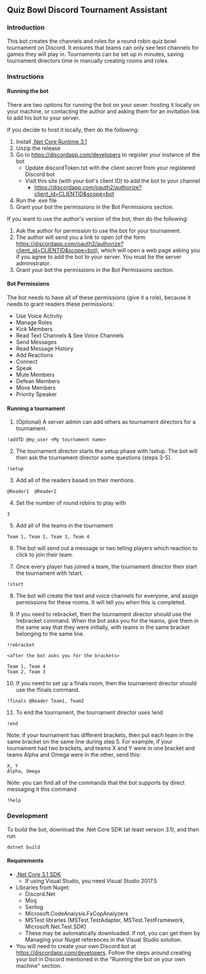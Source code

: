 ## Quiz Bowl Discord Tournament Assistant

### Introduction

This bot creates the channels and roles for a round robin quiz bowl tournament on Discord. It ensures that teams can only see text channels for games they will play in. Tournaments can be set up in minutes, saving tournament directors time in manually creating rooms and roles.


### Instructions

#### Running the bot

There are two options for running the bot on your sever: hosting it locally on your machine, or contacting the author and asking them for an invitation link to add his bot to your server.

If you decide to host it locally, then do the following:

1. Install [.Net Core Runtime 3.1](https://dotnet.microsoft.com/download/dotnet-core/3.1)  
2. Unzip the release
3. Go to https://discordapp.com/developers to register your instance of the bot
    - Update discordToken.txt with the client secret from your registered Discord bot
    - Visit this site (with your bot's client ID) to add the bot to your channel
      - https://discordapp.com/oauth2/authorize?client_id=CLIENTID&scope=bot
4. Run the .exe file
5. Grant your bot the permissions in the Bot Permissions section.

If you want to use the author's version of the bot, then do the following:

1. Ask the author for permission to use the bot for your tournament.
2. The author will send you a link to open (of the form https://discordapp.com/oauth2/authorize?client_id=CLIENTID&scope=bot), which will open a web page asking you if you agree to add the bot to your server. You must be the server administrator.
3. Grant your bot the permissions in the Bot Permissions section.

#### Bot Permissions

The bot needs to have all of these permissions (give it a role), because it needs to grant readers these permissions:

- Use Voice Activity
- Manage Roles
- Kick Members
- Read Text Channels & See Voice Channels
- Send Messages
- Read Message History
- Add Reactions
- Connect
- Speak
- Mute Members
- Defean Members
- Move Members
- Priority Speaker

#### Running a tournament

  1. (Optional) A server admin can add others as tournament directors for a tournament.
  
    !addTD @my_user <My tournament name>

  2. The tournament director starts the setup phase with !setup. The bot will then ask the tournament director some questions (steps 3-5).

    !setup

  3. Add all of the readers based on their mentions.

    @Reader1  @Reader2

  4. Set the number of round robins to play with

    3

  5. Add all of the teams in the tournament

    Team 1, Team 2, Team 3, Team 4

  6. The bot will send out a message or two telling players which reaction to click to join their team.

  7. Once every player has joined a team, the tournament director then start the tournament with !start.

    !start

  8. The bot will create the text and voice channels for everyone, and assign permissions for these rooms. It will tell you when this is completed.
  
  9. If you need to rebracket, then the tournament director should use the !rebracket command. When the bot asks you for the teams, give them in the same way that they were initially, with teams in the same bracket belonging to the same line.
  
    !rebracket

    <after the bot asks you for the brackets>
     
    Team 1, Team 4
    Team 2, Team 3
  
  10. If you need to set up a finals room, then the tournament director should use the !finals command.

    !finals @Reader Team1, Team2

  11. To end the tournament, the tournament director uses !end

    !end

Note: if your tournament has different brackets, then put each team in the same bracket on the same line during step 5. For example, if your tournament had two brackets, and teams X and Y were in one bracket and teams Alpha and Omega were in the other, send this:

    X, Y
    Alpha, Omega

Note: you can find all of the commands that the bot supports by direct messaging it this command

    !help

### Development

To build the bot, download the .Net Core SDK (at least version 3.1), and then run

    dotnet build

#### Requirements

- [.Net Core 3.1 SDK](https://dotnet.microsoft.com/download/dotnet-core/3.1)
  - If using Visual Studio, you need Visual Studio 2017.5
- Libraries from Nuget:
  - Discord.Net
  - Moq
  - Serilog
  - Microsoft.CodeAnalysis.FxCopAnalyzers
  - MSTest libraries (MSTest.TestAdapter, MSTest.TestFramework, Microsoft.Net.Test.SDK)
  - These may be automatically downloaded. If not, you can get them by Managing your Nuget references in the Visual Studio solution.
- You will need to create your own Discord bot at https://discordapp.com/developers. Follow the steps around creating your bot in Discord mentioned in the "Running the bot on your own machine" section.